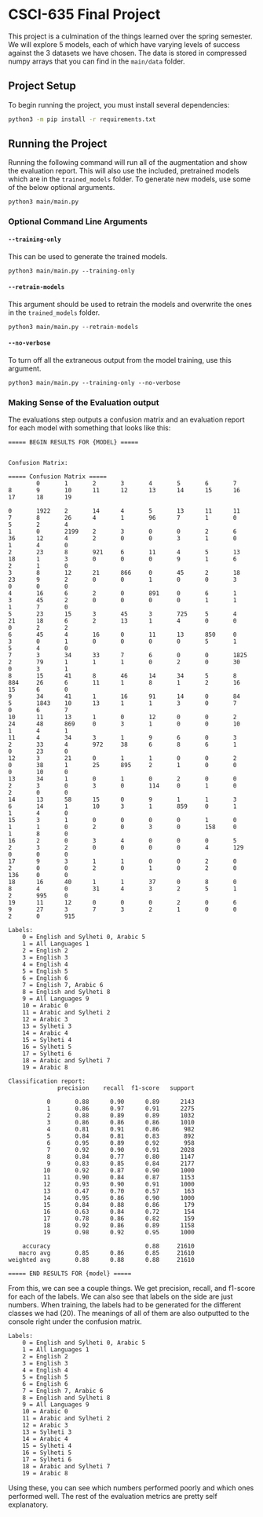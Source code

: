 # CSCI-635 Final Project
This project is a culmination of the things learned over the spring semester. We will explore 
5 models, each of which have varying levels of success against the 3 datasets we have chosen.
The data is stored in compressed numpy arrays that you can find in the `main/data` folder.

## Project Setup
To begin running the project, you must install several dependencies:

```sh
python3 -m pip install -r requirements.txt
```

## Running the Project
Running the following command will run all of the augmentation and show the evaluation report.
This will also use the included, pretrained models which are in the `trained_models` folder. To 
generate new models, use some of the below optional arguments.

```
python3 main/main.py
```

### Optional Command Line Arguments

#### `--training-only`
This can be used to generate the trained models.

```
python3 main/main.py --training-only
```

#### `--retrain-models`
This argument should be used to retrain the models and overwrite the ones in the  `trained_models` folder.

```
python3 main/main.py --retrain-models
```

#### `--no-verbose`
To turn off all the extraneous output from the model training, use this argument.

```
python3 main/main.py --training-only --no-verbose
```

### Making Sense of the Evaluation output
The evaluations step outputs a confusion matrix and an evaluation report for each model with something that looks like this:

```
===== BEGIN RESULTS FOR {MODEL} =====


Confusion Matrix:

===== Confusion Matrix =====
        0       1       2       3       4       5       6       7       8       9       10      11      12      13      14      15      16      17      18      19

0       1922    2       14      4       5       13      11      11      7       8       26      4       1       96      7       1       0       5       2       4
1       0       2199    2       3       0       0       2       6       36      12      4       2       0       0       3       1       0       1       4       0
2       23      8       921     6       11      4       5       13      18      1       3       0       0       0       9       1       6       2       1       0
3       8       12      21      866     0       45      2       18      23      9       2       0       0       1       0       0       3       0       0       0
4       16      6       2       0       891     0       6       1       3       45      2       0       0       0       0       1       1       1       7       0
5       23      15      3       45      3       725     5       4       21      18      6       2       13      1       4       0       0       0       2       2
6       45      4       16      0       11      13      850     0       3       0       1       0       0       0       0       5       1       5       4       0
7       3       34      33      7       6       0       0       1825    2       79      1       1       1       0       2       0       30      0       3       1
8       15      41      8       46      14      34      5       8       884     26      6       11      1       8       1       2       16      15      6       0
9       34      41      1       16      91      14      0       84      5       1843    10      13      1       1       3       0       7       0       6       7
10      11      13      1       0       12      0       0       2       24      48      869     0       3       1       0       0       10      1       4       1
11      4       34      3       1       9       6       0       3       2       33      4       972     38      6       8       6       1       0       23      0
12      3       21      0       1       1       0       0       2       0       38      1       25      895     2       1       0       0       0       10      0
13      34      1       0       1       0       2       0       0       2       3       0       3       0       114     0       1       0       2       0       0
14      13      58      15      0       9       1       1       3       6       14      1       10      3       1       859     0       1       1       4       0
15      3       1       0       0       0       0       1       0       1       1       0       2       0       3       0       158     0       1       8       0
16      2       0       3       4       0       0       0       5       2       3       2       0       0       0       0       4       129     0       0       0
17      9       3       1       1       0       0       2       0       2       0       0       2       0       1       0       2       0       136     0       0
18      16      40      1       1       37      0       8       0       8       4       0       31      4       3       2       5       1       2       995     0
19      11      12      0       0       0       2       0       6       9       27      3       7       3       2       1       0       0       2       0       915

Labels:
    0 = English and Sylheti 0, Arabic 5
    1 = All Languages 1
    2 = English 2
    3 = English 3
    4 = English 4
    5 = English 5
    6 = English 6
    7 = English 7, Arabic 6
    8 = English and Sylheti 8
    9 = All Languages 9
    10 = Arabic 0
    11 = Arabic and Sylheti 2
    12 = Arabic 3
    13 = Sylheti 3
    14 = Arabic 4
    15 = Sylheti 4
    16 = Sylheti 5
    17 = Sylheti 6
    18 = Arabic and Sylheti 7
    19 = Arabic 8

Classification report:
              precision    recall  f1-score   support

           0       0.88      0.90      0.89      2143
           1       0.86      0.97      0.91      2275
           2       0.88      0.89      0.89      1032
           3       0.86      0.86      0.86      1010
           4       0.81      0.91      0.86       982
           5       0.84      0.81      0.83       892
           6       0.95      0.89      0.92       958
           7       0.92      0.90      0.91      2028
           8       0.84      0.77      0.80      1147
           9       0.83      0.85      0.84      2177
          10       0.92      0.87      0.90      1000
          11       0.90      0.84      0.87      1153
          12       0.93      0.90      0.91      1000
          13       0.47      0.70      0.57       163
          14       0.95      0.86      0.90      1000
          15       0.84      0.88      0.86       179
          16       0.63      0.84      0.72       154
          17       0.78      0.86      0.82       159
          18       0.92      0.86      0.89      1158
          19       0.98      0.92      0.95      1000

    accuracy                           0.88     21610
   macro avg       0.85      0.86      0.85     21610
weighted avg       0.88      0.88      0.88     21610

===== END RESULTS FOR {model} =====
```

From this, we can see a couple things. We get precision, recall, and f1-score for each of the labels. We can also see that labels on the side are just numbers. When 
training, the labels had to be generated for the different classes we had (20). The meanings of all of them are also outputted to the console right under the confusion 
matrix.

```
Labels:
    0 = English and Sylheti 0, Arabic 5
    1 = All Languages 1
    2 = English 2
    3 = English 3
    4 = English 4
    5 = English 5
    6 = English 6
    7 = English 7, Arabic 6
    8 = English and Sylheti 8
    9 = All Languages 9
    10 = Arabic 0
    11 = Arabic and Sylheti 2
    12 = Arabic 3
    13 = Sylheti 3
    14 = Arabic 4
    15 = Sylheti 4
    16 = Sylheti 5
    17 = Sylheti 6
    18 = Arabic and Sylheti 7
    19 = Arabic 8
```

Using these, you can see which numbers performed poorly and which ones performed well. The rest of the evaluation metrics are pretty self explanatory.

